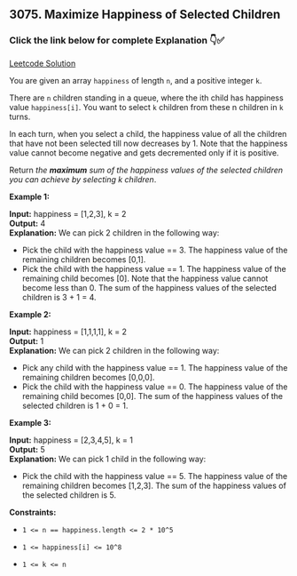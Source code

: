 ## 3075. Maximize Happiness of Selected Children

### Click the link below for complete Explanation 👇✅

[Leetcode Solution](https://leetcode.com/problems/maximize-happiness-of-selected-children/solutions/4925390/simple-java-solution-2-approaches-greedy-sorting-priority-queue/?envType=daily-question&envId=2024-05-09)

You are given an array ``happiness`` of length ``n``, and a positive integer ``k``.

There are ``n`` children standing in a queue, where the ith child has happiness value ``happiness[i]``. You want to select ``k`` children from these n children in ``k`` turns.

In each turn, when you select a child, the happiness value of all the children that have not been selected till now decreases by 1. Note that the happiness value cannot become negative and gets decremented only if it is positive.

Return *the __maximum__ sum of the happiness values of the selected children you can achieve by selecting k children*.

 

**Example 1:**

**Input:** happiness = [1,2,3], k = 2 <br>
**Output:** 4 <br>
**Explanation:** We can pick 2 children in the following way:
- Pick the child with the happiness value == 3. The happiness value of the remaining children becomes [0,1].
- Pick the child with the happiness value == 1. The happiness value of the remaining child becomes [0]. Note that the happiness value cannot become less than 0.
The sum of the happiness values of the selected children is 3 + 1 = 4.

**Example 2:**

**Input:** happiness = [1,1,1,1], k = 2 <br>
**Output:** 1 <br>
**Explanation:** We can pick 2 children in the following way:
- Pick any child with the happiness value == 1. The happiness value of the remaining children becomes [0,0,0].
- Pick the child with the happiness value == 0. The happiness value of the remaining child becomes [0,0].
The sum of the happiness values of the selected children is 1 + 0 = 1.

**Example 3:**

**Input:** happiness = [2,3,4,5], k = 1 <br>
**Output:** 5 <br>
**Explanation:** We can pick 1 child in the following way:
- Pick the child with the happiness value == 5. The happiness value of the remaining children becomes [1,2,3].
The sum of the happiness values of the selected children is 5.
 

**Constraints:**

- ``1 <= n == happiness.length <= 2 * 10^5``

- ``1 <= happiness[i] <= 10^8``

- ``1 <= k <= n``